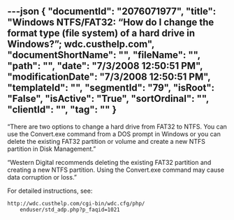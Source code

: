 ---json
{
  "documentId": "2076071977",
  "title": "Windows NTFS/FAT32: “How do I change the format type (file system) of a hard drive in Windows?”; wdc.custhelp.com",
  "documentShortName": "",
  "fileName": "",
  "path": "",
  "date": "7/3/2008 12:50:51 PM",
  "modificationDate": "7/3/2008 12:50:51 PM",
  "templateId": "",
  "segmentId": "79",
  "isRoot": "False",
  "isActive": "True",
  "sortOrdinal": "",
  "clientId": "",
  "tag": ""
}
---

“There are two options to change a hard drive from FAT32 to NTFS. You can use the Convert.exe command from a DOS prompt in Windows or you can delete the existing FAT32 partition or volume and create a new NTFS partition in Disk Management.”

“Western Digital recommends deleting the existing FAT32 partition and creating a new NTFS partition. Using the Convert.exe command may cause data corruption or loss.”

For detailed instructions, see:

    http://wdc.custhelp.com/cgi-bin/wdc.cfg/php/
        enduser/std_adp.php?p_faqid=1021
